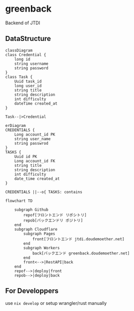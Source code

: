 # greenback

Backend of JTDI

## DataStructure

```mermaid
classDiagram
class Credential {
	long id
	string username
	string password
}
class Task {
	Uuid task_id
	long user_id
	string title
	string description
	int difficulty
	dateTime created_at
}

Task--|>Credential
```


```mermaid
erDiagram
CREDENTIALS {
	Long account_id PK
	string user_name
	string passwrod
}
TASKS {
	Uuid id PK
	Long account_id FK
	string title
	string description
	int difficulty
	date_time created_at
}

CREDENTIALS ||--o{ TASKS: contains
```

```mermaid
flowchart TD

	subgraph Github
		repof[フロントエンド リポシトリ]
		repob[バックエンドリ ポジトリ]
	end
	subgraph Cloudflare
		subgraph Pages
			front[フロントエンド jtdi.doudemoether.net]
		end
		subgraph Workers
			back[バックエンド greenback.doudemoether.net]
		end
		front<-->|RestAPI|back
	end
	repof-->|deploy|front
	repob-->|deploy|back
```

## For Developpers

use `nix develop` or setup wrangler/rust manually
